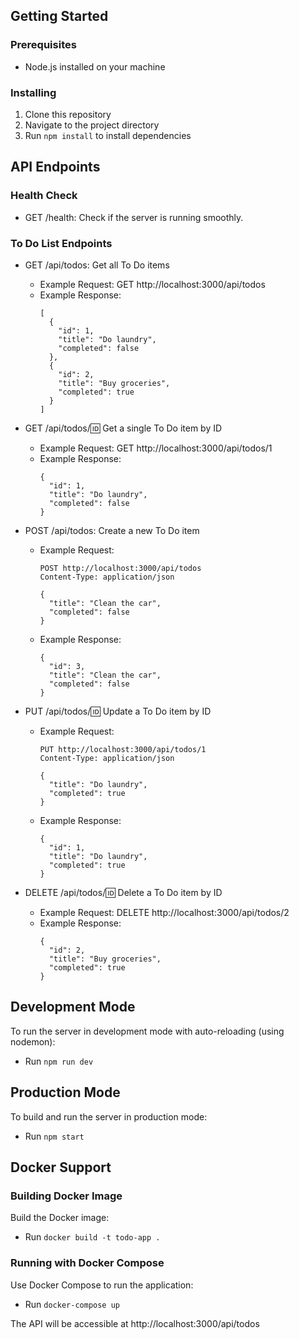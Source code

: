 ## Getting Started

### Prerequisites

- Node.js installed on your machine

### Installing

1. Clone this repository
2. Navigate to the project directory
3. Run `npm install` to install dependencies

## API Endpoints

### Health Check

- GET /health: Check if the server is running smoothly.

### To Do List Endpoints

- GET /api/todos: Get all To Do items

  - Example Request: GET http://localhost:3000/api/todos
  - Example Response:
    ```
    [
      {
        "id": 1,
        "title": "Do laundry",
        "completed": false
      },
      {
        "id": 2,
        "title": "Buy groceries",
        "completed": true
      }
    ]
    ```

- GET /api/todos/:id: Get a single To Do item by ID

  - Example Request: GET http://localhost:3000/api/todos/1
  - Example Response:
    ```
    {
      "id": 1,
      "title": "Do laundry",
      "completed": false
    }
    ```

- POST /api/todos: Create a new To Do item

  - Example Request:

    ```
    POST http://localhost:3000/api/todos
    Content-Type: application/json

    {
      "title": "Clean the car",
      "completed": false
    }
    ```

  - Example Response:
    ```
    {
      "id": 3,
      "title": "Clean the car",
      "completed": false
    }
    ```

- PUT /api/todos/:id: Update a To Do item by ID

  - Example Request:

    ```
    PUT http://localhost:3000/api/todos/1
    Content-Type: application/json

    {
      "title": "Do laundry",
      "completed": true
    }
    ```

  - Example Response:
    ```
    {
      "id": 1,
      "title": "Do laundry",
      "completed": true
    }
    ```

- DELETE /api/todos/:id: Delete a To Do item by ID
  - Example Request: DELETE http://localhost:3000/api/todos/2
  - Example Response:
    ```
    {
      "id": 2,
      "title": "Buy groceries",
      "completed": true
    }
    ```

## Development Mode

To run the server in development mode with auto-reloading (using nodemon):

- Run `npm run dev`

## Production Mode

To build and run the server in production mode:

- Run `npm start`

## Docker Support

### Building Docker Image

Build the Docker image:

- Run `docker build -t todo-app .`

### Running with Docker Compose

Use Docker Compose to run the application:

- Run `docker-compose up`

The API will be accessible at http://localhost:3000/api/todos
